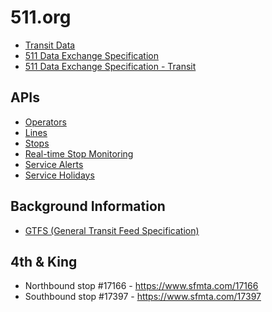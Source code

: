 # 511.org

- [Transit Data](https://511.org/open-data/transit)
- [511 Data Exchange Specification](https://511.org/sites/default/files/pdfs/511%20SF%20Bay%20Open%20Data%20Specification%20-%20Overview_0.pdf)
- [511 Data Exchange Specification - Transit](https://511.org/sites/default/files/2024-11/511%20SF%20Bay%20Open%20Data%20Specification%20-%20Transit.pdf)

## APIs

- [Operators](operators.md)
- [Lines](lines.md)
- [Stops](stops.md)
- [Real-time Stop Monitoring](stop_monitoring.md)
- [Service Alerts](service_alerts.md)
- [Service Holidays](service_holidays.md)


## Background Information

- [GTFS (General Transit Feed Specification)](https://gtfs.org)


## 4th & King

- Northbound stop #17166 - https://www.sfmta.com/17166
- Southbound stop #17397 - https://www.sfmta.com/17397
